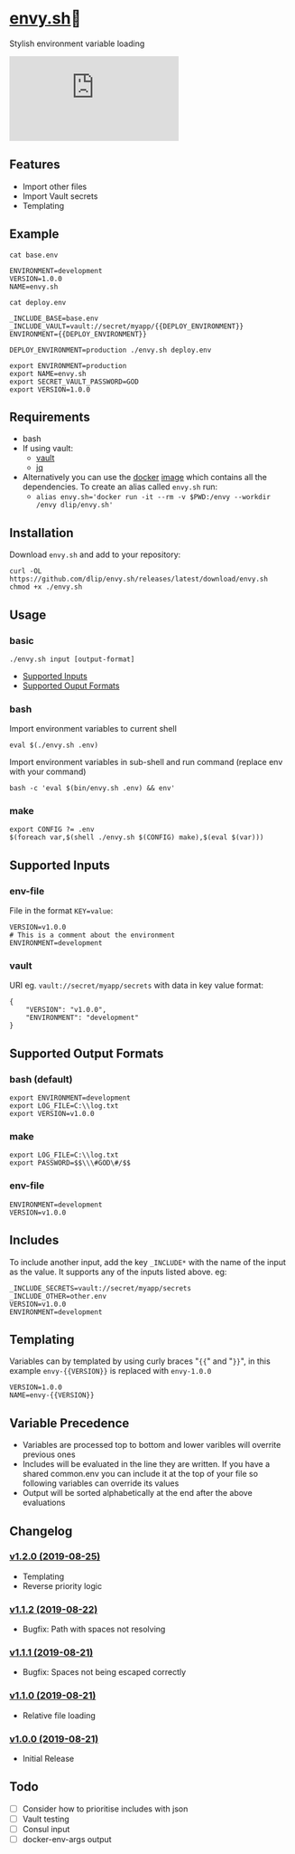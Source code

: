 # [envy.sh](https://github.com/dlip/envy.sh)🤵

Stylish environment variable loading

[![Actions Status](https://wdp9fww0r9.execute-api.us-west-2.amazonaws.com/production/badge/dlip/envy.sh)](https://wdp9fww0r9.execute-api.us-west-2.amazonaws.com/production/results/dlip/envy.sh)

## Features

- Import other files
- Import Vault secrets
- Templating

## Example

`cat base.env`

```
ENVIRONMENT=development
VERSION=1.0.0
NAME=envy.sh
```

`cat deploy.env`

```
_INCLUDE_BASE=base.env
_INCLUDE_VAULT=vault://secret/myapp/{{DEPLOY_ENVIRONMENT}}
ENVIRONMENT={{DEPLOY_ENVIRONMENT}}
```

`DEPLOY_ENVIRONMENT=production ./envy.sh deploy.env`

```
export ENVIRONMENT=production
export NAME=envy.sh
export SECRET_VAULT_PASSWORD=GOD
export VERSION=1.0.0
```

## Requirements

- bash
- If using vault: 
    - [vault](https://www.vaultproject.io/docs/install/)
    - [jq](https://github.com/stedolan/jq)
- Alternatively you can use the [docker](https://docs.docker.com/install/) [image](https://cloud.docker.com/u/dlip/repository/docker/dlip/envy.sh) which contains all the dependencies. To create an alias called `envy.sh` run:
  - `alias envy.sh='docker run -it --rm -v $PWD:/envy --workdir /envy dlip/envy.sh'`

## Installation

Download `envy.sh` and add to your repository:

```
curl -OL https://github.com/dlip/envy.sh/releases/latest/download/envy.sh
chmod +x ./envy.sh
```

## Usage

### basic

```
./envy.sh input [output-format]
```

- [Supported Inputs](#supported-inputs)
- [Supported Ouput Formats](#supported-output-formats)

### bash 

Import environment variables to current shell

```
eval $(./envy.sh .env)
```

Import environment variables in sub-shell and run command (replace env with your command)

```
bash -c 'eval $(bin/envy.sh .env) && env'
```

### make

```
export CONFIG ?= .env
$(foreach var,$(shell ./envy.sh $(CONFIG) make),$(eval $(var)))
```

## Supported Inputs

### env-file

File in the format `KEY=value`:

```
VERSION=v1.0.0
# This is a comment about the environment
ENVIRONMENT=development
```

### vault

URI eg. `vault://secret/myapp/secrets` with data in key value format:

```
{
    "VERSION": "v1.0.0",
    "ENVIRONMENT": "development"
}
```

## Supported Output Formats

### bash (default)

```
export ENVIRONMENT=development
export LOG_FILE=C:\\log.txt
export VERSION=v1.0.0
```

### make

```
export LOG_FILE=C:\\log.txt
export PASSWORD=$$\\\#GOD\#/$$
```

### env-file

```
ENVIRONMENT=development
VERSION=v1.0.0
```

## Includes

To include another input, add the key `_INCLUDE*` with the name of the input as the value. It supports any of the inputs listed above. eg:

```
_INCLUDE_SECRETS=vault://secret/myapp/secrets
_INCLUDE_OTHER=other.env
VERSION=v1.0.0
ENVIRONMENT=development
```

## Templating

Variables can by templated by using curly braces "`{{`" and "`}}`", in this example `envy-{{VERSION}}` is replaced with `envy-1.0.0`

```
VERSION=1.0.0
NAME=envy-{{VERSION}}
```

## Variable Precedence

- Variables are processed top to bottom and lower varibles will overrite previous ones
- Includes will be evaluated in the line they are written. If you have a shared common.env you can include it at the top of your file so following variables can override its values
- Output will be sorted alphabetically at the end after the above evaluations

## Changelog

### [v1.2.0 (2019-08-25)](https://github.com/dlip/envy.sh/releases/tag/v1.2.0)

- Templating
- Reverse priority logic

### [v1.1.2 (2019-08-22)](https://github.com/dlip/envy.sh/releases/tag/v1.1.2)

- Bugfix: Path with spaces not resolving

### [v1.1.1 (2019-08-21)](https://github.com/dlip/envy.sh/releases/tag/v1.1.1)

- Bugfix: Spaces not being escaped correctly

### [v1.1.0 (2019-08-21)](https://github.com/dlip/envy.sh/releases/tag/v1.1.0)

- Relative file loading

### [v1.0.0 (2019-08-21)](https://github.com/dlip/envy.sh/releases/tag/v1.0.0)

- Initial Release

## Todo

- [ ] Consider how to prioritise includes with json
- [ ] Vault testing
- [ ] Consul input
- [ ] docker-env-args output
